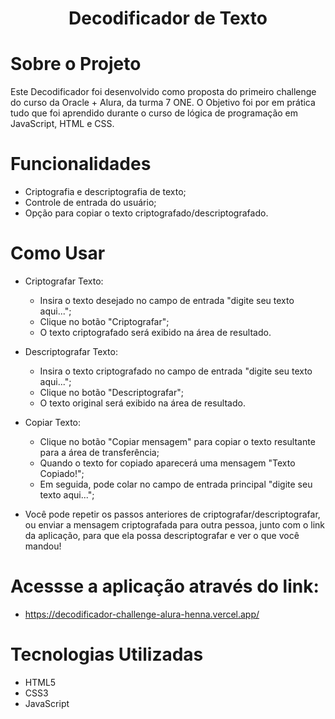 <h1 align="center"> Decodificador de Texto </h1>

# Sobre o Projeto

Este Decodificador foi desenvolvido como proposta do primeiro challenge do curso da Oracle + Alura, da turma 7 ONE. O Objetivo foi por em prática tudo que foi aprendido durante o curso de lógica de programação em JavaScript, HTML e CSS.

# Funcionalidades

- Criptografia e descriptografia de texto;
- Controle de entrada do usuário;
- Opção para copiar o texto criptografado/descriptografado.

# Como Usar

- Criptografar Texto:
  - Insira o texto desejado no campo de entrada "digite seu texto aqui...";
  - Clique no botão "Criptografar";
  - O texto criptografado será exibido na área de resultado.

- Descriptografar Texto:
  - Insira o texto criptografado no campo de entrada "digite seu texto aqui...";
  - Clique no botão "Descriptografar";
  - O texto original será exibido na área de resultado.

- Copiar Texto:
  - Clique no botão "Copiar mensagem" para copiar o texto resultante para a área de transferência;
  - Quando o texto for copiado aparecerá uma mensagem "Texto Copiado!";
  - Em seguida, pode colar no campo de entrada principal "digite seu texto aqui...";

- Você pode repetir os passos anteriores de criptografar/descriptografar, ou enviar a mensagem criptografada para outra pessoa, junto com o link da aplicação, para que ela possa descriptografar e ver o que você mandou!

# Acessse a aplicação através do link:
- https://decodificador-challenge-alura-henna.vercel.app/

# Tecnologias Utilizadas

- HTML5
- CSS3
- JavaScript

